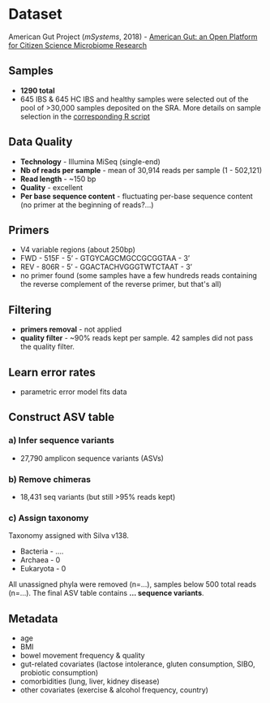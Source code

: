 # Dataset
American Gut Project (_mSystems_, 2018) - [American Gut: an Open Platform for Citizen Science Microbiome Research][1]

[1]: https://journals.asm.org/doi/full/10.1128/mSystems.00031-18#DC1


## Samples
- **1290 total**
- 645 IBS & 645 HC
IBS and healthy samples were selected out of the pool of >30,000 samples deposited on the SRA. More details on sample selection in the [corresponding R script](00_Metadata-AGP.R)

## Data Quality
- **Technology** - Illumina MiSeq (single-end)
- **Nb of reads per sample** - mean of 30,914 reads per sample (1 - 502,121)
- **Read length** - ~150 bp
- **Quality** - excellent
- **Per base sequence content** - fluctuating per-base sequence content (no primer at the beginning of reads?...)


## Primers
- V4 variable regions (about 250bp)
- FWD - 515F - 5’ - GTGYCAGCMGCCGCGGTAA - 3’
- REV -  806R - 5’ - GGACTACHVGGGTWTCTAAT - 3’
- no primer found (some samples have a few hundreds reads containing the reverse complement of the reverse primer, but that's all)


## Filtering
- **primers removal** - not applied
- **quality filter** - ~90% reads kept per sample. 42 samples did not pass the quality filter.


## Learn error rates
- parametric error model fits data

## Construct ASV table
### a) Infer sequence variants
- 27,790 amplicon sequence variants (ASVs)

### b) Remove chimeras
- 18,431 seq variants (but still >95% reads kept)

### c) Assign taxonomy
Taxonomy assigned with Silva v138.
- Bacteria - ....
- Archaea - 0
- Eukaryota - 0

All unassigned phyla were removed (n=...), samples below 500 total reads (n=...). The final ASV table contains **... sequence variants**.

## Metadata
- age
- BMI
- bowel movement frequency & quality
- gut-related covariates (lactose intolerance, gluten consumption, SIBO, probiotic consumption)
- comorbidities (lung, liver, kidney disease)
- other covariates (exercise & alcohol frequency, country)